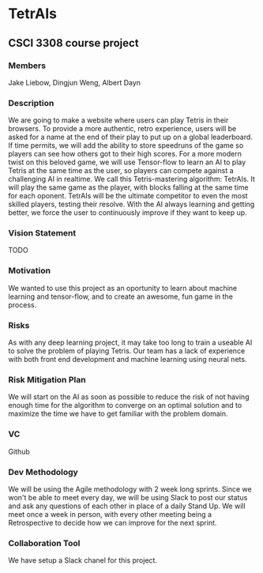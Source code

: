 # TetrAIs

## CSCI 3308 course project

### Members
Jake Liebow, Dingjun Weng, Albert Dayn

### Description
We are going to make a website where users can play Tetris in their browsers.
To provide a more authentic, retro experience, users will be asked for a name at the end of their play to put up on a global leaderboard.
If time permits, we will add the ability to store speedruns of the game so players can see how others got to their high scores.
For a more modern twist on this beloved game, we will use Tensor-flow to learn an AI to play Tetris at the same time as the user, so players can compete against a challenging AI in realtime.
We call this Tetris-mastering algorithm: TetrAIs.
It will play the same game as the player, with blocks falling at the same time for each oponent.
TetrAIs will be the ultimate competitor to even the most skilled players, testing their resolve.
With the AI always learning and getting better, we force the user to continuously improve if they want to keep up.

### Vision Statement
TODO

### Motivation
We wanted to use this project as an oportunity to learn about machine learning and tensor-flow, and to create an awesome, fun game in the process.

### Risks
As with any deep learning project, it may take too long to train a useable AI to solve the problem of playing Tetris.
Our team has a lack of experience with both front end development and machine learning using neural nets.

### Risk Mitigation Plan
We will start on the AI as soon as possible to reduce the risk of not having enough time for the algorithm to converge on an optimal solution and to maximize the time we have to get familiar with the problem domain.

### VC
Github

### Dev Methodology
We will be using the Agile methodology with 2 week long sprints.
Since we won't be able to meet every day, we will be using Slack to post our status and ask any questions of each other in place of a daily Stand Up.
We will meet once a week in person, with every other meeting being a Retrospective to decide how we can improve for the next sprint.

### Collaboration Tool
We have setup a Slack chanel for this project.
